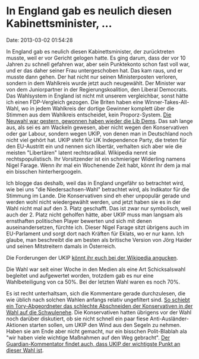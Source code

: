 In England gab es neulich diesen Kabinettsminister, \...
========================================================

Date: 2013-03-02 01:54:28

In England gab es neulich diesen Kabinettsminister, der zurücktreten
musste, weil er vor Gericht gelogen hatte. Es ging darum, dass der vor
10 Jahren zu schnell gefahren war, aber sein Punktekonto schon fast voll
war, und er das daher seiner Frau untergeschoben hat. Das kam raus, und
er musste dann gehen. Der hat nicht nur seinen Ministerposten verloren,
sondern in dem Wahlkreis wurde jetzt auch neugewählt. Der Minister war
von dem Juniorpartner in der Regierungskoalition, den Liberal Democrats.
Das Wahlsystem in England ist nicht mit unserem vergleichbar, sonst
hätte ich einen FDP-Vergleich gezogen. Die Briten haben eine
Winner-Takes-All-Wahl, wo in jedem Wahlkreis der dortige Gewinner
komplett über die Stimmen aus dem Wahlkreis entscheidet, kein
Proporz-System. [Die Neuwahl war gestern, gewonnen haben wieder die Lib
Dems](http://www.bbc.co.uk/news/uk-politics-21625726). Das sah lange
aus, als sei es am Wackeln gewesen, aber nicht wegen den Konservativen
oder gar Labour, sondern wegen UKIP, von denen man in Deutschland noch
nicht viel gehört hat. UKIP steht für UK Independence Party, die treten
für den EU-Austritt ein und nennen sich libertär, verhalten sich aber
wie die meisten \"Libertären\" latent rechtsradikal. Wikipedia nennt sie
rechtspopulistisch. Ihr Vorsitzender ist ein schmieriger Widerling
namens Nigel Farage. Wenn ihr mal ein Wochenende Zeit habt, könnt ihr
dem ja mal ein bisschen hinterhergoogeln.

Ich blogge das deshalb, weil das in England ungefähr so betrachtet wird,
wie bei uns \"die Niedersachsen-Wahl\" betrachtet wird, als Indikator
für die Stimmung im Lande. Die Konservativen sind eh eher unpopulär
gerade und werden wohl nicht wiedergewählt werden, und jetzt haben sie
es in der Wahl nicht mal auf den 3. Platz geschafft. Das ist zwar nur
symbolisch, weil auch der 2. Platz nicht geholfen hätte, aber UKIP muss
man langsam als ernsthaften politischen Player bewerten und sich mit
denen auseinandersetzen, fürchte ich. Dieser Nigel Farage sitzt übrigens
auch im EU-Parlament und sorgt dort nach Kräften für Eklats, wo er nur
kann. Ich glaube, man beschreibt die am besten als britische Version von
Jörg Haider und seinen Mitstreitern damals in Österreich.

Die Forderungen der UKIP [könnt ihr euch bei der Wikipedia
angucken](http://de.wikipedia.org/wiki/United_Kingdom_Independence_Party).

Die Wahl war seit einer Woche in den Medien als eine Art Schicksalswahl
begleitet und aufgewertet worden, trotzdem gab es nur eine
Wahlbeteiligung von ca 50%. Bei der letzten Wahl waren es noch 70%.

Es ist recht unterhaltsam, sich die Kommentare gerade durchzulesen, die
wie üblich nach solchen Wahlen anfangs relativ ungefiltert sind. [So
schiebt ein Tory-Abgeordneter das schlechte Abschneiden der
Konservativen in der Wahl auf die
Schwulenehe](http://www.guardian.co.uk/politics/blog/2013/mar/01/eastleigh-byelection-ukip-tory-reaction-live).
Die Konservativen hatten übrigens vor der Wahl noch darüber diskutiert,
ob sie nicht schnell ein paar fiese Anti-Ausländer-Aktionen starten
sollen, um UKIP den Wind aus den Segeln zu nehmen. Haben sie am Ende
aber nicht gemacht, nur ein bisschen Polit-Blablah ala \"wir haben viele
wichtige Maßnahmen auf den Weg gebracht\". [Der Guardian-Kommentator
findet auch, dass UKIP der wichtigste Punkt an dieser Wahl
ist](http://www.guardian.co.uk/commentisfree/2013/mar/01/lib-dems-won-focus-national-issues).
